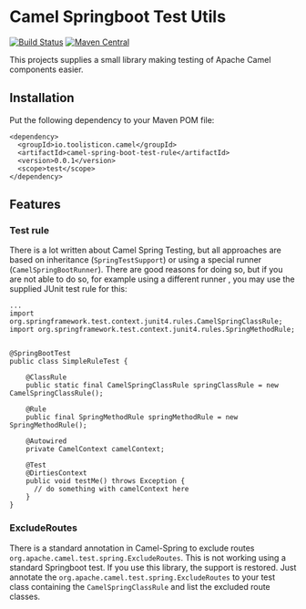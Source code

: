 # Camel Springboot Test Utils
[![Build Status](https://travis-ci.org/toolisticon/camel-spring-boot-testutils.svg?branch=master)](https://travis-ci.org/toolisticon/camel-spring-boot-testutils.svg?branch=master)
[![Maven Central](https://maven-badges.herokuapp.com/maven-central/io.toolisticon.camel/camel-spring-boot-test-rule/badge.svg)](https://maven-badges.herokuapp.com/maven-central/io.toolisticon.camel/camel-spring-boot-test-rule)

This projects supplies a small library making testing of Apache Camel components easier. 

## Installation

Put the following dependency to your Maven POM file:

    <dependency>
      <groupId>io.toolisticon.camel</groupId>
      <artifactId>camel-spring-boot-test-rule</artifactId>
      <version>0.0.1</version>
      <scope>test</scope>
    </dependency>

## Features

### Test rule

There is a lot written about Camel Spring Testing, but all approaches are based on inheritance (`SpringTestSupport`)
or using a special runner (`CamelSpringBootRunner`). There are good reasons for doing so, but if you are not able to do so,
for example using a different runner , you may use the supplied JUnit test rule for this:

    ...
    import org.springframework.test.context.junit4.rules.CamelSpringClassRule;
    import org.springframework.test.context.junit4.rules.SpringMethodRule;
  
  
    @SpringBootTest
    public class SimpleRuleTest {
    
        @ClassRule
        public static final CamelSpringClassRule springClassRule = new CamelSpringClassRule();
    
        @Rule
        public final SpringMethodRule springMethodRule = new SpringMethodRule();
  
        @Autowired
        private CamelContext camelContext;
    
        @Test
        @DirtiesContext
        public void testMe() throws Exception {
          // do something with camelContext here
        }
    } 
      
### ExcludeRoutes

There is a standard annotation in Camel-Spring to exclude routes `org.apache.camel.test.spring.ExcludeRoutes`. This is not 
working using a standard Springboot test. If you use this library, the support is restored. Just annotate
the `org.apache.camel.test.spring.ExcludeRoutes` to your test class containing the `CamelSpringClassRule`
and list the excluded route classes.
 
